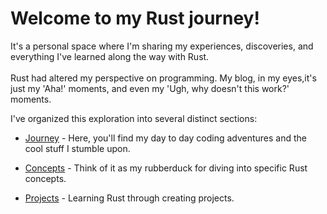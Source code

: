 # Welcome to my Rust journey!
It's a personal space where I'm sharing my experiences, discoveries, and everything I've learned along the way with Rust.<br><br>
Rust had altered my perspective on programming. My blog, in my eyes,it's just my 'Aha!' moments, and even my 'Ugh, why doesn't this work?' moments.

I've organized this exploration into several distinct sections:

- [Journey](journey/index.html) - Here, you'll find my day to day coding adventures and the cool stuff I stumble upon.

- [Concepts](topics/index.html) - Think of it as my rubberduck for diving into specific Rust concepts.

- [Projects](project.md) - Learning Rust through creating projects.
